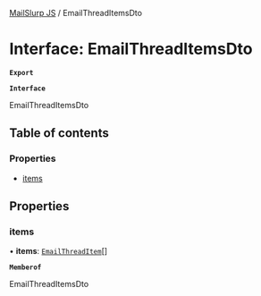 [MailSlurp JS](../README.md) / EmailThreadItemsDto

# Interface: EmailThreadItemsDto

**`Export`**

**`Interface`**

EmailThreadItemsDto

## Table of contents

### Properties

- [items](EmailThreadItemsDto.md#items)

## Properties

### items

• **items**: [`EmailThreadItem`](EmailThreadItem.md)[]

**`Memberof`**

EmailThreadItemsDto
